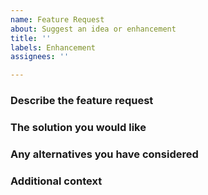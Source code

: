 ```yaml
---
name: Feature Request
about: Suggest an idea or enhancement
title: ''
labels: Enhancement
assignees: ''

---
```


### Describe the feature request

### The solution you would like

### Any alternatives you have considered

### Additional context
